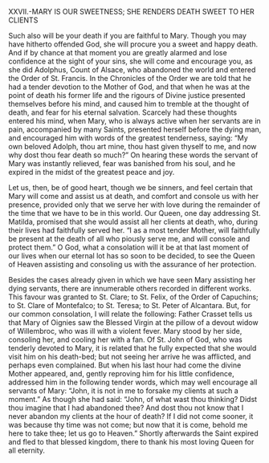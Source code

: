 
XXVII.-MARY IS OUR SWEETNESS; SHE RENDERS DEATH SWEET TO HER CLIENTS

Such also will be your death if you are faithful to Mary. Though you may have hitherto offended God, she will procure you a sweet and happy death. And if by chance at that moment you are greatly alarmed and lose confidence at the sight of your sins, she will come and encourage you, as she did Adolphus, Count of Alsace, who abandoned the world and entered the Order of St. Francis. In the Chronicles of the Order we are told that he had a tender devotion to the Mother of God, and that when he was at the point of death his former life and the rigours of Divine justice presented themselves before his mind, and caused him to tremble at the thought of death, and fear for his eternal salvation. Scarcely had these thoughts entered his mind, when Mary, who is always active when her servants are in pain, accompanied by many Saints, presented herself before the dying man, and encouraged him with words of the greatest tenderness, saying: “My own beloved Adolph, thou art mine, thou hast given thyself to me, and now why dost thou fear death so much?” On hearing these words the servant of Mary was instantly relieved, fear was banished from his soul, and he expired in the midst of the greatest peace and joy.

Let us, then, be of good heart, though we be sinners, and feel certain that Mary will come and assist us at death, and comfort and console us with her presence, provided only that we serve her with love during the remainder of the time that we have to be in this world. Our Queen, one day addressing St. Matilda, promised that she would assist all her clients at death, who, during their lives had faithfully served her. “I as a most tender Mother, will faithfully be present at the death of all who piously serve me, and will console and protect them.” O God, what a consolation will it be at that last moment of our lives when our eternal lot has so soon to be decided, to see the Queen of Heaven assisting and consoling us with the assurance of her protection.

Besides the cases already given in which we have seen Mary assisting her dying servants, there are innumerable others recorded in different works. This favour was granted to St. Clare; to St. Felix, of the Order of Capuchins; to St. Clare of Montefalco; to St. Teresa; to St. Peter of Alcantara. But, for our common consolation, I will relate the following: Father Crasset tells us that Mary of Oignies saw the Blessed Virgin at the pillow of a devout widow of Willembroc, who was ill with a violent fever. Mary stood by her side, consoling her, and cooling her with a fan. Of St. John of God, who was tenderly devoted to Mary, it is related that he fully expected that she would visit him on his death-bed; but not seeing her arrive he was afflicted, and perhaps even complained. But when his last hour had come the divine Mother appeared, and, gently reproving him for his little confidence, addressed him in the following tender words, which may well encourage all servants of Mary: “John, it is not in me to forsake my clients at such a moment.” As though she had said: “John, of what wast thou thinking? Didst thou imagine that I had abandoned thee? And dost thou not know that I never abandon my clients at the hour of death? If I did not come sooner, it was because thy time was not come; but now that it is come, behold me here to take thee; let us go to Heaven.” Shortly afterwards the Saint expired and fled to that blessed kingdom, there to thank his most loving Queen for all eternity.

